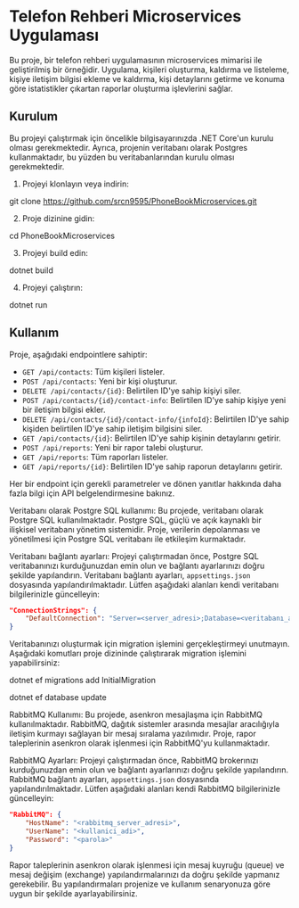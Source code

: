 # Telefon Rehberi Microservices Uygulaması

Bu proje, bir telefon rehberi uygulamasının microservices mimarisi ile geliştirilmiş bir örneğidir. Uygulama, kişileri oluşturma, kaldırma ve listeleme, kişiye iletişim bilgisi ekleme ve kaldırma, kişi detaylarını getirme ve konuma göre istatistikler çıkartan raporlar oluşturma işlevlerini sağlar.

## Kurulum

Bu projeyi çalıştırmak için öncelikle bilgisayarınızda .NET Core'un kurulu olması gerekmektedir. Ayrıca, projenin veritabanı olarak Postgres  kullanmaktadır, bu yüzden bu veritabanlarından  kurulu olması gerekmektedir.

1. Projeyi klonlayın veya indirin:

  git clone https://github.com/srcn9595/PhoneBookMicroservices.git

2. Proje dizinine gidin:

  cd PhoneBookMicroservices

3. Projeyi build edin:

  dotnet build

4. Projeyi çalıştırın:

  dotnet run


## Kullanım

Proje, aşağıdaki endpointlere sahiptir:

- `GET /api/contacts`: Tüm kişileri listeler.
- `POST /api/contacts`: Yeni bir kişi oluşturur.
- `DELETE /api/contacts/{id}`: Belirtilen ID'ye sahip kişiyi siler.
- `POST /api/contacts/{id}/contact-info`: Belirtilen ID'ye sahip kişiye yeni bir iletişim bilgisi ekler.
- `DELETE /api/contacts/{id}/contact-info/{infoId}`: Belirtilen ID'ye sahip kişiden belirtilen ID'ye sahip iletişim bilgisini siler.
- `GET /api/contacts/{id}`: Belirtilen ID'ye sahip kişinin detaylarını getirir.
- `POST /api/reports`: Yeni bir rapor talebi oluşturur.
- `GET /api/reports`: Tüm raporları listeler.
- `GET /api/reports/{id}`: Belirtilen ID'ye sahip raporun detaylarını getirir.

Her bir endpoint için gerekli parametreler ve dönen yanıtlar hakkında daha fazla bilgi için API belgelendirmesine bakınız.

Veritabanı olarak Postgre SQL kullanımı:
Bu projede, veritabanı olarak Postgre SQL kullanılmaktadır. Postgre SQL, güçlü ve açık kaynaklı bir ilişkisel veritabanı yönetim sistemidir. Proje, verilerin depolanması ve yönetilmesi için Postgre SQL veritabanı ile etkileşim kurmaktadır.

Veritabanı bağlantı ayarları:
Projeyi çalıştırmadan önce, Postgre SQL veritabanınızı kurduğunuzdan emin olun ve bağlantı ayarlarınızı doğru şekilde yapılandırın. Veritabanı bağlantı ayarları, `appsettings.json` dosyasında yapılandırılmaktadır. Lütfen aşağıdaki alanları kendi veritabanı bilgilerinizle güncelleyin:

```json
"ConnectionStrings": {
    "DefaultConnection": "Server=<server_adresi>;Database=<veritabanı_adi>;User Id=<kullanici_adi>;Password=<parola>;"
}
```
Veritabanınızı oluşturmak için migration işlemini gerçekleştirmeyi unutmayın. Aşağıdaki komutları proje dizininde çalıştırarak migration işlemini yapabilirsiniz:

  dotnet ef migrations add InitialMigration
  
  dotnet ef database update

RabbitMQ Kullanımı:
Bu projede, asenkron mesajlaşma için RabbitMQ kullanılmaktadır. RabbitMQ, dağıtık sistemler arasında mesajlar aracılığıyla iletişim kurmayı sağlayan bir mesaj sıralama yazılımıdır. Proje, rapor taleplerinin asenkron olarak işlenmesi için RabbitMQ'yu kullanmaktadır.

RabbitMQ Ayarları:
Projeyi çalıştırmadan önce, RabbitMQ brokerınızı kurduğunuzdan emin olun ve bağlantı ayarlarınızı doğru şekilde yapılandırın. RabbitMQ bağlantı ayarları, `appsettings.json` dosyasında yapılandırılmaktadır. Lütfen aşağıdaki alanları kendi RabbitMQ bilgilerinizle güncelleyin:

```json
"RabbitMQ": {
    "HostName": "<rabbitmq_server_adresi>",
    "UserName": "<kullanici_adi>",
    "Password": "<parola>"
}
```
Rapor taleplerinin asenkron olarak işlenmesi için mesaj kuyruğu (queue) ve mesaj değişim (exchange) yapılandırmalarınızı da doğru şekilde yapmanız gerekebilir. Bu yapılandırmaları projenize ve kullanım senaryonuza göre uygun bir şekilde ayarlayabilirsiniz.

